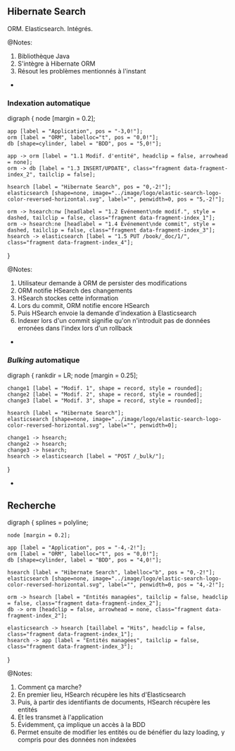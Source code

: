 ## Hibernate Search

ORM. Elasticsearch. Intégrés.

@Notes:

1. Bibliothèque Java
1. S'intègre à Hibernate ORM
1. Résout les problèmes mentionnés à l'instant

-

<!-- .element: class="nested-fragments-highlight-current" -->
### Indexation automatique

<div class="viz" data-viz-engine="neato" data-viz-images="../image/logo/elastic-search-logo-color-reversed-horizontal.svg,200px,100px">
digraph {
	node [margin = 0.2];

	app [label = "Application", pos = "-3,0!"];
	orm [label = "ORM", labelloc="t", pos = "0,0!"];
	db [shape=cylinder, label = "BDD", pos = "5,0!"];

	app -> orm [label = "1.1 Modif. d'entité", headclip = false, arrowhead = none];
	orm -> db [label = "1.3 INSERT/UPDATE", class="fragment data-fragment-index_2", tailclip = false];

	hsearch [label = "Hibernate Search", pos = "0,-2!"];
    elasticsearch [shape=none, image="../image/logo/elastic-search-logo-color-reversed-horizontal.svg", label="", penwidth=0, pos = "5,-2!"];

	orm -> hsearch:nw [headlabel = "1.2 Evénement\nde modif.", style = dashed, tailclip = false, class="fragment data-fragment-index_1"];
	orm -> hsearch:ne [headlabel = "1.4 Evénement\nde commit", style = dashed, tailclip = false, class="fragment data-fragment-index_3"];
	hsearch -> elasticsearch [label = "1.5 PUT /book/_doc/1/", class="fragment data-fragment-index_4"];
}
</div>

@Notes:

1. Utilisateur demande à ORM de persister des modifications
1. ORM notifie HSearch des changements
1. HSearch stockes cette information
1. Lors du commit, ORM notifie encore HSearch
1. Puis HSearch envoie la demande d'indexation à Elasticsearch
1. Indexer lors d'un commit signifie qu'on n'introduit pas de données erronées dans l'index lors d'un rollback

-

### *Bulking* automatique
<div class="viz" data-viz-images="../image/logo/elastic-search-logo-color-reversed-horizontal.svg,200px,100px">
digraph {
	rankdir = LR;
	node [margin = 0.25];

	change1 [label = "Modif. 1", shape = record, style = rounded];
	change2 [label = "Modif. 2", shape = record, style = rounded];
	change3 [label = "Modif. 3", shape = record, style = rounded];

	hsearch [label = "Hibernate Search"];
    elasticsearch [shape=none, image="../image/logo/elastic-search-logo-color-reversed-horizontal.svg", label="", penwidth=0];

	change1 -> hsearch;
	change2 -> hsearch;
	change3 -> hsearch;
	hsearch -> elasticsearch [label = "POST /_bulk/"];
}
</div>

-

## Recherche

<div class="viz" data-viz-engine="neato" data-viz-images="../image/logo/elastic-search-logo-color-reversed-horizontal.svg,200px,100px">
digraph {
	splines = polyline;

	node [margin = 0.2];

	app [label = "Application", pos = "-4,-2!"];
	orm [label = "ORM", labelloc="t", pos = "0,0!"];
	db [shape=cylinder, label = "BDD", pos = "4,0!"];

	hsearch [label = "Hibernate Search", labelloc="b", pos = "0,-2!"];
    elasticsearch [shape=none, image="../image/logo/elastic-search-logo-color-reversed-horizontal.svg", label="", penwidth=0, pos = "4,-2!"];

	orm -> hsearch [label = "Entités managées", tailclip = false, headclip = false, class="fragment data-fragment-index_2"];
	db -> orm [headclip = false, arrowhead = none, class="fragment data-fragment-index_2"];

	elasticsearch -> hsearch [taillabel = "Hits", headclip = false, class="fragment data-fragment-index_1"];
	hsearch -> app [label = "Entités managées", tailclip = false, class="fragment data-fragment-index_3"];
}
</div>

@Notes:

1. Comment ça marche?
2. En premier lieu, HSearch récupère les hits d'Elasticsearch
3. Puis, à partir des identifiants de documents, HSearch récupère les entités
4. Et les transmet à l'application
5. Évidemment, ça implique un accès à la BDD
6. Permet ensuite de modifier les entités ou de bénéfier du lazy loading, y compris pour des données non indexées